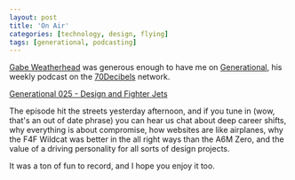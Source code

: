 ```yaml
---
layout: post
title: 'On Air'
categories: [technology, design, flying]
tags: [generational, podcasting]
---
```


[Gabe Weatherhead](http://macdrifter.com) was generous enough to have me on [Generational](http://www.70decibels.com/generational/), his weekly podcast on the [70Decibels](http://www.70decibels.com/) network. 

[Generational 025 - Design and Fighter Jets](http://www.70decibels.com/generational/2013/3/10/025-design-and-fighter-jets.html)

The episode hit the streets yesterday afternoon, and if you tune in (wow, that's an out of date phrase) you can hear us chat about deep career shifts, why everything is about compromise, how websites are like airplanes, why the F4F Wildcat was better in the all right ways than the A6M Zero, and the value of a driving personality for all sorts of design projects.

It was a ton of fun to record, and I hope you enjoy it too.